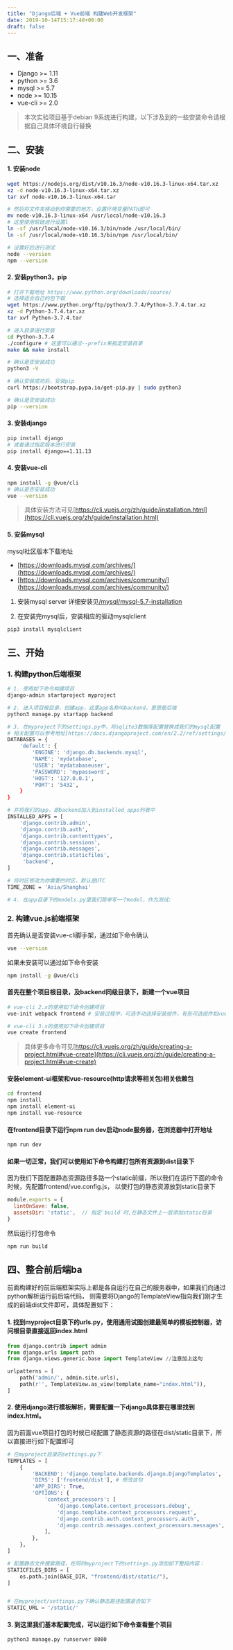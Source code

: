 ```yaml
---
title: "Django后端 + Vue前端 构建Web开发框架"
date: 2019-10-14T15:17:48+08:00
draft: false
---
```


## 一、准备
- Django >= 1.11
- python >= 3.6
- mysql >= 5.7
- node >= 10.15
- vue-cli >= 2.0

> 本次实验项目基于debian 9系统进行构建，以下涉及到的一些安装命令请根据自己具体环境自行替换

## 二、安装
#### 1. 安装node
```bash
wget https://nodejs.org/dist/v10.16.3/node-v10.16.3-linux-x64.tar.xz
xz -d node-v10.16.3-linux-x64.tar.xz
tar xvf node-v10.16.3-linux-x64.tar

# 然后将文件夹移动到你需要的地方，设置环境变量PATH即可
mv node-v10.16.3-linux-x64 /usr/local/node-v10.16.3
# 这里使用软链进行设置l
ln -sf /usr/local/node-v10.16.3/bin/node /usr/local/bin/
ln -sf /usr/local/node-v10.16.3/bin/npm /usr/local/bin/

# 设置好后进行测试
node --version
npm --version

```
#### 2. 安装python3，pip
```bash
# 打开下载地址 https://www.python.org/downloads/source/
# 选择适合自己的包下载
wget https://www.python.org/ftp/python/3.7.4/Python-3.7.4.tar.xz
xz -d Python-3.7.4.tar.xz
tar xvf Python-3.7.4.tar

# 进入目录进行安装
cd Python-3.7.4
./configure # 这里可以通过--prefix来指定安装目录
make && make install

# 确认是否安装成功
python3 -V

# 确认安装成功后，安装pip
curl https://bootstrap.pypa.io/get-pip.py | sudo python3

# 确认是否安装成功
pip --version

```
#### 3. 安装django
```bash
pip install django
# 或者通过指定版本进行安装
pip install django==1.11.13

```
#### 4. 安装vue-cli
```bash
npm install -g @vue/cli
# 确认是否安装成功
vue --version

```
> 具体安装方法可见[https://cli.vuejs.org/zh/guide/installation.html](https://cli.vuejs.org/zh/guide/installation.html)

#### 5. 安装mysql
mysql社区版本下载地址
- [https://downloads.mysql.com/archives/](https://downloads.mysql.com/archives/)
- [https://downloads.mysql.com/archives/community/](https://downloads.mysql.com/archives/community/)

1. 安装mysql server
详细安装见[/mysql/mysql-5.7-installation](/mysql/mysql-5.7-installation)

2. 在安装完mysql后，安装相应的驱动mysqlclient
```bash
pip3 install mysqlclient

```

## 三、开始
### 1. 构建python后端框架
```bash
# 1. 使用如下命令构建项目
django-admin startproject myproject

# 2. 进入项目根目录，创建app，这里app名称叫backend，意思是后端
python3 manage.py startapp backend

# 3. 在myproject下的settings.py中，将sqlite3数据库配置替换成我们的mysql配置
# 相关配置可以参考地址[https://docs.djangoproject.com/en/2.2/ref/settings/#std:setting-DATABASES](https://docs.djangoproject.com/en/2.2/ref/settings/#std:setting-DATABASES)
DATABASES = {
    'default': {
        'ENGINE': 'django.db.backends.mysql',
        'NAME': 'mydatabase',
        'USER': 'mydatabaseuser',
        'PASSWORD': 'mypassword',
        'HOST': '127.0.0.1',
        'PORT': '5432',
    }
}

# 并将我们的app，即backend加入到installed_apps列表中
INSTALLED_APPS = [
    'django.contrib.admin',
    'django.contrib.auth',
    'django.contrib.contenttypes',
    'django.contrib.sessions',
    'django.contrib.messages',
    'django.contrib.staticfiles',
     'backend',
]

# 将时区修改为你需要的时区，默认是UTC
TIME_ZONE = 'Asia/Shanghai'

# 4. 在app目录下的models.py里我们简单写一个model，作为测试:


```

### 2. 构建vue.js前端框架
首先确认是否安装vue-cli脚手架，通过如下命令确认
```bash
vue --version
```
如果未安装可以通过如下命令安装
```bash
npm install -g @vue/cli
```

#### 首先在整个项目根目录，及backend同级目录下，新建一个vue项目
```bash
# vue-cli 2.x的使用如下命令创建项目
vue-init webpack frontend # 安装过程中，可选手动选择安装组件，有些可选组件如vue-router，vuex等可以根据自己需要确定是否安装

# vue-cli 3.x的使用如下命令创建项目
vue create frontend

```
> 具体更多命令可见[https://cli.vuejs.org/zh/guide/creating-a-project.html#vue-create](https://cli.vuejs.org/zh/guide/creating-a-project.html#vue-create)


#### 安装element-ui框架和vue-resource(http请求等相关包)相关依赖包
```bash
cd frontend
npm install
npm install element-ui
npm install vue-resource

```
#### 在frontend目录下运行npm run dev启动node服务器，在浏览器中打开地址
```bash
npm run dev
```
#### 如果一切正常，我们可以使用如下命令构建打包所有资源到dist目录下
因为我们下面配置静态资源路径多路一个static前缀，所以我们在运行下面的命令时候，先配置frontend/vue.config.js，
以使打包的静态资源放到static目录下
```js
module.exports = {
  lintOnSave: false,
  assetsDir: 'static',  // 指定`build`时,在静态文件上一层添加static目录
}
```
然后运行打包命令
```bash
npm run build
```

## 四、整合前后端ba
前面构建好的前后端框架实际上都是各自运行在自己的服务器中，如果我们向通过python解析运行前后端代码，
则需要将Django的TemplateView指向我们刚才生成的前端dist文件即可，具体配置如下：

#### 1. 找到myproject目录下的urls.py，使用通用试图创建最简单的模板控制器，访问根目录直接返回index.html
```python
from django.contrib import admin
from django.urls import path
from django.views.generic.base import TemplateView //注意加上这句

urlpatterns = [
    path('admin/', admin.site.urls),
    path(r'', TemplateView.as_view(template_name="index.html")),
]

```
#### 2. 使用django进行模板解析，需要配置一下django具体要在哪里找到index.html。
因为前面vue项目打包的时候已经配置了静态资源的路径在dist/static目录下，所以直接进行如下配置即可
```python
# 在myproject目录的settings.py下
TEMPLATES = [
    {
        'BACKEND': 'django.template.backends.django.DjangoTemplates',
        'DIRS': ['frontend/dist'], # 修改这句
        'APP_DIRS': True,
        'OPTIONS': {
            'context_processors': [
                'django.template.context_processors.debug',
                'django.template.context_processors.request',
                'django.contrib.auth.context_processors.auth',
                'django.contrib.messages.context_processors.messages',
            ],
        },
    },
]

# 配置静态文件搜索路径，在同时myproject下的settings.py添加如下整段内容：
STATICFILES_DIRS = [
    os.path.join(BASE_DIR, "frontend/dist/static/"),
]


# 在myproject/settings.py下确认静态路径配置是否如下
STATIC_URL = '/static/'
```

#### 3. 到这里我们基本配置完成，可以运行如下命令查看整个项目
```bash
python3 manage.py runserver 8080

```



